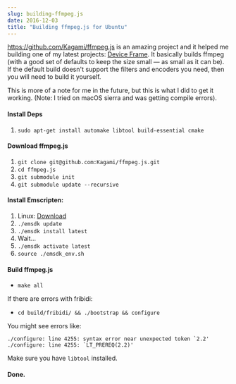 ```yaml
---
slug: building-ffmpeg.js
date: 2016-12-03
title: "Building ffmpeg.js for Ubuntu"
---
```


https://github.com/Kagami/ffmpeg.js is an amazing project and it helped me
building one of my latest projects: [Device
Frame](https://paulkinlan.github.io/deviceframe.es/). It basically builds 
ffmpeg (with a good set of defaults to keep the size small &mdash; as small
as it can be).  If the default build doesn't support the filters and encoders
you need, then you will need to build it yourself.

This is more of a note for me in the future, but this is what I did to get it
working. (Note: I tried on macOS sierra and was getting compile errors).

#### Install Deps

1. `sudo apt-get install automake libtool build-essential cmake`


#### Download ffmpeg.js

1. `git clone git@github.com:Kagami/ffmpeg.js.git`
2. `cd ffmpeg.js`
3. `git submodule init`
4. `git submodule update --recursive`


#### Install Emscripten:

1. Linux: [Download](https://s3.amazonaws.com/mozilla-games/emscripten/releases/emsdk-portable.tar.gz)
2. `./emsdk update`
3. `./emsdk install latest`
4. Wait...
5. `./emsdk activate latest`
6. `source ./emsdk_env.sh`

#### Build ffmpeg.js

* `make all`

If there are errors with fribidi:

* `cd build/fribidi/ && ./bootstrap && configure`

You might see errors like:

```
./configure: line 4255: syntax error near unexpected token `2.2'
./configure: line 4255: `LT_PREREQ(2.2)'
```
Make sure you have `libtool` installed.

#### Done.
